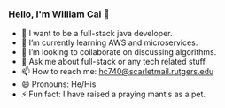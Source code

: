 ### Hello, I'm William Cai 👋

- 🔭 I want to be a full-stack java developer.
- 🌱 I’m currently learning AWS and microservices.
- 👯 I’m looking to collaborate on discussing algorithms.
- 💬 Ask me about full-stack or any tech related stuff.
- 📫 How to reach me: hc740@scarletmail.rutgers.edu
- 😄 Pronouns: He/His
- ⚡ Fun fact: I have raised a praying mantis as a pet.

